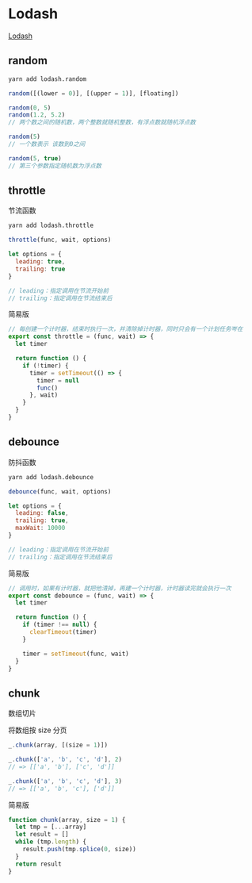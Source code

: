 # Lodash

[Lodash](https://lodash.com/)

## random

```bash
yarn add lodash.random
```

```js
random([(lower = 0)], [(upper = 1)], [floating])

random(0, 5)
random(1.2, 5.2)
// 两个数之间的随机数，两个整数就随机整数，有浮点数就随机浮点数

random(5)
// 一个数表示 该数到0之间

random(5, true)
// 第三个参数指定随机数为浮点数
```

## throttle

节流函数

```bash
yarn add lodash.throttle
```

```js
throttle(func, wait, options)

let options = {
  leading: true,
  trailing: true
}

// leading：指定调用在节流开始前
// trailing：指定调用在节流结束后
```

简易版

```js
// 每创建一个计时器，结束时执行一次，并清除掉计时器，同时只会有一个计划任务岑在
export const throttle = (func, wait) => {
  let timer

  return function () {
    if (!timer) {
      timer = setTimeout(() => {
        timer = null
        func()
      }, wait)
    }
  }
}
```

## debounce

防抖函数

```bash
yarn add lodash.debounce
```

```js
debounce(func, wait, options)

let options = {
  leading: false,
  trailing: true,
  maxWait: 10000
}

// leading：指定调用在节流开始前
// trailing：指定调用在节流结束后
```

简易版

```js
// 调用时，如果有计时器，就把他清掉，再建一个计时器，计时器读完就会执行一次
export const debounce = (func, wait) => {
  let timer

  return function () {
    if (timer !== null) {
      clearTimeout(timer)
    }

    timer = setTimeout(func, wait)
  }
}
```

## chunk

数组切片

将数组按 size 分页

```js
_.chunk(array, [(size = 1)])

_.chunk(['a', 'b', 'c', 'd'], 2)
// => [['a', 'b'], ['c', 'd']]

_.chunk(['a', 'b', 'c', 'd'], 3)
// => [['a', 'b', 'c'], ['d']]
```

简易版

```js
function chunk(array, size = 1) {
  let tmp = [...array]
  let result = []
  while (tmp.length) {
    result.push(tmp.splice(0, size))
  }
  return result
}
```
